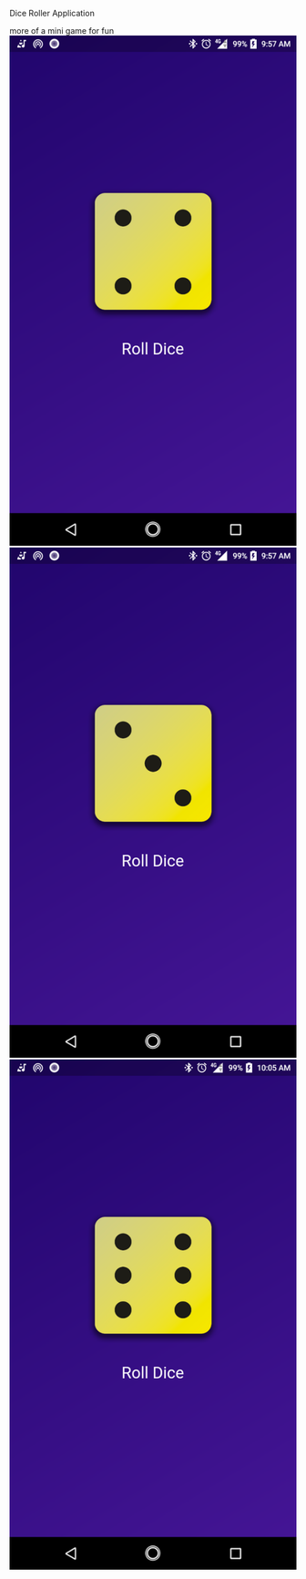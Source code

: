 Dice Roller Application

more of a mini game for fun
![Alt text](screenshot-1693817894097.png)
![Alt text](screenshot-1693817912885.png)
![Alt text](screenshot-1693818386177.png)
